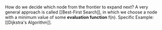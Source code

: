 How do we decide which node from the frontier to expand next? A very general approach is called [[Best-First Search]], in which we choose a node with a minimum value of some **evaluation function** f(n).
Specific Example: [[Dijkstra's Algorithm]].